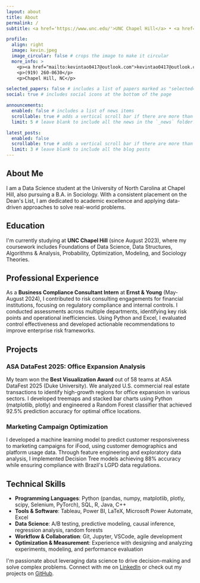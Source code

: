 ```yaml
---
layout: about
title: About
permalink: /
subtitle: <a href='https://www.unc.edu/'>UNC Chapel Hill</a> • <a href='https://datascience.unc.edu/'>Statistics and Data Science Student</a>

profile:
  align: right
  image: kevin.jpeg
  image_circular: false # crops the image to make it circular
  more_info: >
    <p><a href="mailto:kevintao0417@outlook.com">kevintao0417@outlook.com</a></p>
    <p>(919) 260-0630</p>
    <p>Chapel Hill, NC</p>

selected_papers: false # includes a list of papers marked as "selected={true}"
social: true # includes social icons at the bottom of the page

announcements:
  enabled: false # includes a list of news items
  scrollable: true # adds a vertical scroll bar if there are more than 3 news items
  limit: 5 # leave blank to include all the news in the `_news` folder

latest_posts:
  enabled: false
  scrollable: true # adds a vertical scroll bar if there are more than 3 new posts items
  limit: 3 # leave blank to include all the blog posts
---
```


## About Me

I am a Data Science student at the University of North Carolina at Chapel Hill, also pursuing a B.A. in Sociology. With a consistent placement on the Dean's List, I am dedicated to academic excellence and applying data-driven approaches to solve real-world problems.

## Education

I'm currently studying at **UNC Chapel Hill** (since August 2023), where my coursework includes Foundations of Data Science, Data Structures, Algorithms & Analysis, Probability, Optimization, Modeling, and Sociology Theories.

## Professional Experience

As a **Business Compliance Consultant Intern** at **Ernst & Young** (May-August 2024), I contributed to risk consulting engagements for financial institutions, focusing on regulatory compliance and internal controls. I conducted assessments across multiple departments, identifying key risk points and operational inefficiencies. Using Python and Excel, I evaluated control effectiveness and developed actionable recommendations to improve enterprise risk frameworks.

## Projects

### ASA DataFest 2025: Office Expansion Analysis

My team won the **Best Visualization Award** out of 58 teams at ASA DataFest 2025 (Duke University). We analyzed U.S. commercial real estate transactions to identify high-growth regions for office expansion in various sectors. I developed treemaps and stacked bar charts using Python (matplotlib, plotly) and engineered a Random Forest classifier that achieved 92.5% prediction accuracy for optimal office locations.

### Marketing Campaign Optimization

I developed a machine learning model to predict customer responsiveness to marketing campaigns for iFood, using customer demographics and platform usage data. Through feature engineering and exploratory data analysis, I implemented Decision Tree models achieving 88% accuracy while ensuring compliance with Brazil's LGPD data regulations.

## Technical Skills

- **Programming Languages**: Python (pandas, numpy, matplotlib, plotly, scipy, Selenium, PyTorch), SQL, R, Java, C++
- **Tools & Software**: Tableau, Power BI, LaTeX, Microsoft Power Automate, Excel
- **Data Science**: A/B testing, predictive modeling, causal inference, regression analysis, random forests
- **Workflow & Collaboration**: Git, Jupyter, VSCode, agile development
- **Optimization & Measurement**: Experience with designing and analyzing experiments, modeling, and performance evaluation

I'm passionate about leveraging data science to drive decision-making and solve complex problems. Connect with me on [LinkedIn](https://linkedin.com/in/shengkai-tao-09ba831b1) or check out my projects on [GitHub](https://github.com/kevintao0417).
